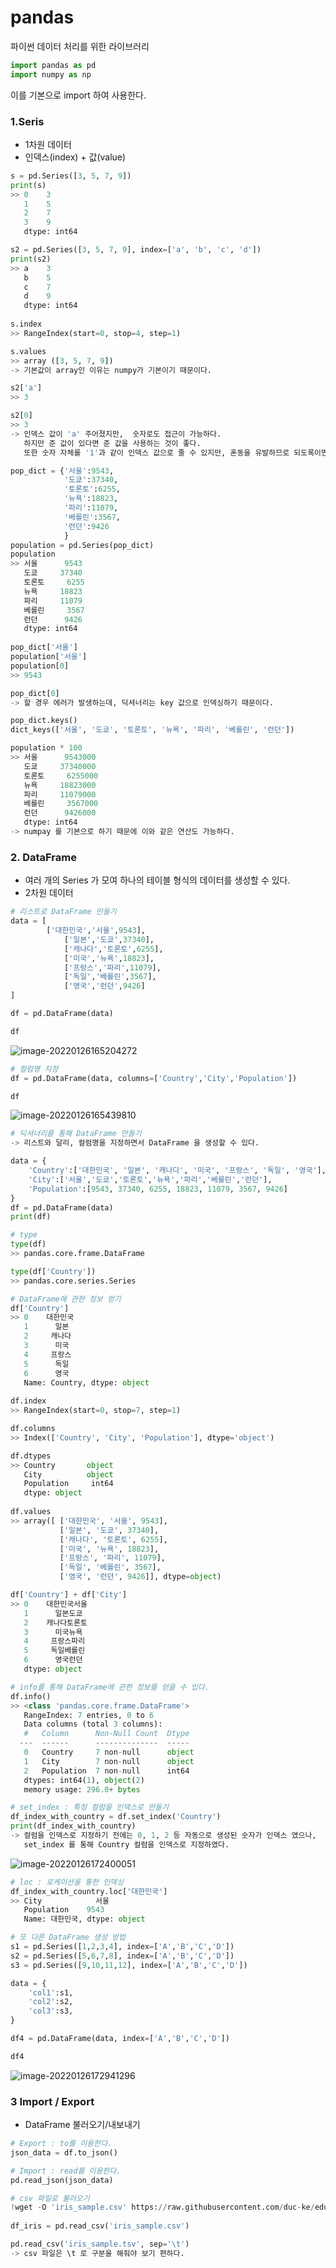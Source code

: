 



# pandas

파이썬 데이터 처리를 위한 라이브러리

``` python
import pandas as pd
import numpy as np
```

이를 기본으로 import 하여 사용한다.



### 1.Seris

- 1차원 데이터
- 인덱스(index) + 값(value)

```python
s = pd.Series([3, 5, 7, 9])
print(s)
>> 0    3
   1    5
   2    7
   3    9
   dtype: int64

s2 = pd.Series([3, 5, 7, 9], index=['a', 'b', 'c', 'd'])
print(s2)
>> a    3
   b    5
   c    7  
   d    9
   dtype: int64
    
s.index
>> RangeIndex(start=0, stop=4, step=1)

s.values 
>> array ([3, 5, 7, 9])
-> 기본값이 array인 이유는 numpy가 기본이기 때문이다.

s2['a']
>> 3

s2[0]
>> 3
-> 인덱스 값이 'a' 주어졌지만,  숫자로도 접근이 가능하다.
   하지만 준 값이 있다면 준 값을 사용하는 것이 좋다.
   또한 숫자 자체를 '1'과 같이 인덱스 값으로 줄 수 있지만, 혼동을 유발하므로 되도록이면 지양

pop_dict = {'서울':9543,
            '도쿄':37340,
            '토론토':6255,
            '뉴욕':18823,
            '파리':11079,
            '베를린':3567,
            '런던':9426
            }
population = pd.Series(pop_dict)
population
>> 서울      9543
   도쿄     37340
   토론토     6255
   뉴욕     18823
   파리     11079
   베를린     3567
   런던      9426
   dtype: int64
        
pop_dict['서울']
population['서울']
population[0]
>> 9543

pop_dict[0]
-> 할 경우 에러가 발생하는데, 딕셔너리는 key 값으로 인덱싱하기 때문이다.

pop_dict.keys()
dict_keys(['서울', '도쿄', '토론토', '뉴욕', '파리', '베를린', '런던'])

population * 100
>> 서울      9543000
   도쿄     37340000
   토론토     6255000
   뉴욕     18823000
   파리     11079000
   베를린     3567000
   런던      9426000
   dtype: int64
-> numpay 를 기본으로 하기 때문에 이와 같은 연산도 가능하다.
```



### 2. DataFrame

- 여러 개의 Series 가 모여 하나의 테이블 형식의 데이터를 생성할 수 있다. 
- 2차원 데이터

```python
# 리스트로 DataFrame 만들기
data = [
        ['대한민국','서울',9543],
            ['일본','도쿄',37340],
            ['캐나다','토론토',6255],
            ['미국','뉴욕',18823],
            ['프랑스','파리',11079],
            ['독일','베를린',3567],
            ['영국','런던',9426]
]

df = pd.DataFrame(data)

df

```

![image-20220126165204272](C:/Users/us/AppData/Roaming/Typora/typora-user-images/image-20220126165204272.png)

```python
# 컬럼명 지정
df = pd.DataFrame(data, columns=['Country','City','Population'])    

df
```

![image-20220126165439810](C:/Users/us/AppData/Roaming/Typora/typora-user-images/image-20220126165439810.png)

```python
# 딕셔너리를 통해 DataFrame 만들기
-> 리스트와 달리, 컬럼명을 지정하면서 DataFrame 을 생성할 수 있다.

data = {
    'Country':['대한민국', '일본', '캐나다', '미국', '프랑스', '독일', '영국'],
    'City':['서울','도쿄','토론토','뉴욕','파리','베를린','런던'],
    'Population':[9543, 37340, 6255, 18823, 11079, 3567, 9426]
}
df = pd.DataFrame(data)
print(df)

```

```python
# type
type(df)
>> pandas.core.frame.DataFrame

type(df['Country'])
>> pandas.core.series.Series

# DataFrame에 관한 정보 얻기
df['Country']
>> 0    대한민국
   1      일본
   2     캐나다
   3      미국
   4     프랑스
   5      독일
   6      영국
   Name: Country, dtype: object
            
df.index
>> RangeIndex(start=0, stop=7, step=1)

df.columns
>> Index(['Country', 'City', 'Population'], dtype='object')

df.dtypes
>> Country       object
   City          object
   Population     int64
   dtype: object
        
df.values
>> array([ ['대한민국', '서울', 9543],
           ['일본', '도쿄', 37340],
           ['캐나다', '토론토', 6255],
           ['미국', '뉴욕', 18823],
           ['프랑스', '파리', 11079],
           ['독일', '베를린', 3567],
           ['영국', '런던', 9426]], dtype=object)

df['Country'] + df['City']
>> 0    대한민국서울
   1      일본도쿄
   2    캐나다토론토
   3      미국뉴욕
   4     프랑스파리
   5     독일베를린
   6      영국런던
   dtype: object

# info를 통해 DataFrame에 관한 정보를 얻을 수 있다.
df.info()
>> <class 'pandas.core.frame.DataFrame'>
   RangeIndex: 7 entries, 0 to 6
   Data columns (total 3 columns):
   #   Column      Non-Null Count  Dtype 
  ---  ------      --------------  ----- 
   0   Country     7 non-null      object
   1   City        7 non-null      object
   2   Population  7 non-null      int64 
   dtypes: int64(1), object(2)
   memory usage: 296.0+ bytes

```





```python
# set_index : 특정 컬럼을 인덱스로 만들기
df_index_with_country = df.set_index('Country')
print(df_index_with_country)
-> 컬럼을 인덱스로 지정하기 전에는 0, 1, 2 등 자동으로 생성된 숫자가 인덱스 였으나,
   set_index 를 통해 Country 컬럼을 인덱스로 지정하였다.
```



![image-20220126172400051](pandas/image-20220126172400051.png)

```python
# loc : 로케이션을 통한 인덱싱
df_index_with_country.loc['대한민국']
>> City            서울
   Population    9543
   Name: 대한민국, dtype: object
```



```python
# 또 다른 DataFrame 생성 방법
s1 = pd.Series([1,2,3,4], index=['A','B','C','D'])
s2 = pd.Series([5,6,7,8], index=['A','B','C','D'])
s3 = pd.Series([9,10,11,12], index=['A','B','C','D'])

data = {
    'col1':s1,
    'col2':s2,
    'col3':s3,
}

df4 = pd.DataFrame(data, index=['A','B','C','D'])

df4
```



![image-20220126172941296](pandas/image-20220126172941296.png)

### 3 Import / Export

- DataFrame 불러오기/내보내기

```python
# Export : to를 이용한다.
json_data = df.to_json()

# Import : read를 이용한다.
pd.read_json(json_data)

# csv 파일로 불러오기
!wget -O 'iris_sample.csv' https://raw.githubusercontent.com/duc-ke/edu_jupyter_pandas/master/dataset/iris_sample.csv
    
df_iris = pd.read_csv('iris_sample.csv')

pd.read_csv('iris_sample.tsv', sep='\t')
-> csv 파일은 \t 로 구분을 해줘야 보기 편하다.
```





